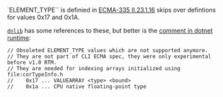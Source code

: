 `ELEMENT_TYPE`` is definied in [ECMA-335 II.23.1.16](https://github.com/stakx/ecma-335/blob/1bb96e3992a4d3a4915c97189d291e254dd40a15/docs/ii.23.1.16-element-types-used-in-signatures.md)
skips over defintions for values 0x17 and 0x1A. 

[`dnlib`](https://github.com/0xd4d/dnlib/blob/34267646667b97717067c9f408c2b6333f438331/src/DotNet/ElementType.cs#L54-L61) has some references to these, but better is the [comment in dotnet runtime](https://github.com/dotnet/runtime/blob/7ac5caf91252c6d6689351d436aa6c118339e95b/src/coreclr/inc/corpriv.h#L247):
```
// Obsoleted ELEMENT_TYPE values which are not supported anymore.
// They are not part of CLI ECMA spec, they were only experimental before v1.0 RTM.
// They are needed for indexing arrays initialized using file:corTypeInfo.h
//    0x17 ... VALUEARRAY <type> <bound>
//    0x1a ... CPU native floating-point type
``````
